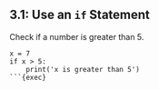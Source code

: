 ## 3.1: Use an `if` Statement

Check if a number is greater than 5.

```plain
x = 7
if x > 5:
    print('x is greater than 5')
```{exec}
